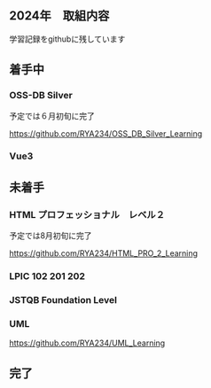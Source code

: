 ## 2024年　取組内容
学習記録をgithubに残しています

## 着手中

### OSS-DB Silver 

予定では６月初旬に完了

https://github.com/RYA234/OSS_DB_Silver_Learning

### Vue3

## 未着手
### HTML プロフェッショナル　レベル２

予定では8月初旬に完了

https://github.com/RYA234/HTML_PRO_2_Learning

### LPIC 102 201 202

### JSTQB Foundation Level

### UML

https://github.com/RYA234/UML_Learning


## 完了



